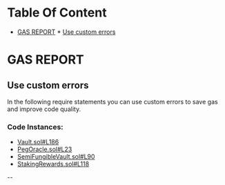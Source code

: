 Table Of Content
================

* [GAS REPORT](#gas-report)
        * [Use custom errors](#use-custom-errors)

# GAS REPORT

## Use custom errors
In the following require statements you can use custom errors to save gas and improve code quality.

### Code Instances:
- [Vault.sol#L186](https://github.com/code-423n4/2022-09-y2k-finance/tree/main/src/Vault.sol#L186)
- [PegOracle.sol#L23](https://github.com/code-423n4/2022-09-y2k-finance/tree/main/src/oracles/PegOracle.sol#L23)
- [SemiFungibleVault.sol#L90](https://github.com/code-423n4/2022-09-y2k-finance/tree/main/src/SemiFungibleVault.sol#L90)
- [StakingRewards.sol#L118](https://github.com/code-423n4/2022-09-y2k-finance/tree/main/src/rewards/StakingRewards.sol#L118)

--